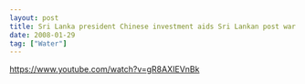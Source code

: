 ```yaml
---
layout: post
title: Sri Lanka president Chinese investment aids Sri Lankan post war reconstruction
date: 2008-01-29
tag: ["Water"]
---
```


https://www.youtube.com/watch?v=gR8AXIEVnBk 